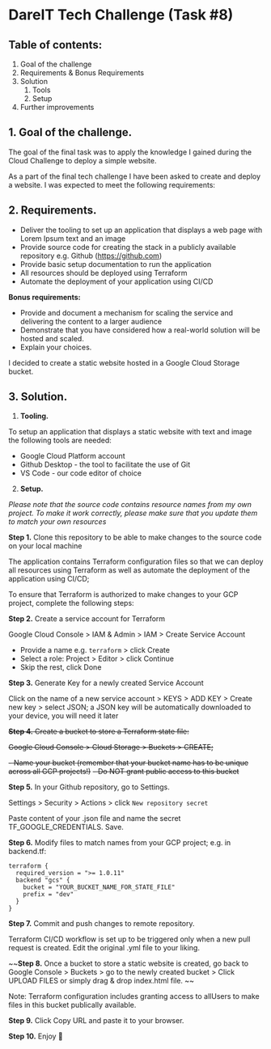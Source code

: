 # DareIT Tech Challenge (Task #8)

## Table of contents:

1. Goal of the challenge
2. Requirements & Bonus Requirements
3. Solution
    1. Tools
    1. Setup
4. Further improvements

## 1. Goal of the challenge.

The goal of the final task was to apply the knowledge I gained during the Cloud Challenge to deploy a simple website.

As a part of the final tech challenge I have been asked to create and deploy a website. I was expected to meet the following requirements:

## 2. Requirements.

- Deliver the tooling to set up an application that displays a web page with Lorem Ipsum text and an image
- Provide source code for creating the stack in a publicly available repository e.g. Github (https://github.com)
- Provide basic setup documentation to run the application
- All resources should be deployed using Terraform
- Automate the deployment of your application using CI/CD

**Bonus requirements:**

- Provide and document a mechanism for scaling the service and delivering the content to a larger audience
- Demonstrate that you have considered how a real-world solution will be hosted and scaled.
- Explain your choices.

I decided to create a static website hosted in a Google Cloud Storage bucket. 

## 3. Solution.
    
1. **Tooling.**

To setup an application that displays a static website with text and image the following tools are needed:

- Google Cloud Platform account
- Github Desktop - the tool to facilitate the use of Git
- VS Code - our code editor of choice

2. **Setup.**

*Please note that the source code contains resource names from my own project. To make it work correctly, please make sure that you update them to match your own resources*

**Step 1.** Clone this repository to be able to make changes to the source code on your local machine 

The application contains Terraform configuration files so that we can deploy all resources using Terraform as well as automate the deployment of the application using CI/CD; 

To ensure that Terraform is authorized to make changes to your GCP project, complete the following steps:

**Step 2.** Create a service account for Terraform

Google Cloud Console > IAM & Admin > IAM > Create Service Account

- Provide a name e.g. `terraform` > click Create
- Select a role: Project > Editor > click Continue
- Skip the rest, click Done

**Step 3.** Generate Key for a newly created Service Account

Click on the name of a new service account > KEYS > ADD KEY > Create new key > select JSON; a JSON key will be automatically downloaded to your device, you will need it later

~~**Step 4.** Create a bucket to store a Terraform state file:~~

~~Google Cloud Console > Cloud Storage > Buckets > CREATE;~~

~~- Name your bucket (remember that your bucket name has to be unique across all GCP projects!)~~
~~- Do NOT grant public access to this bucket~~

**Step 5.** In your Github repository, go to Settings. 

Settings > Security > Actions > click `New repository secret`

Paste content of your .json file and name the secret TF_GOOGLE_CREDENTIALS. Save.

**Step 6.** Modify files to match names from your GCP project; e.g. in backend.tf:

```
terraform {
  required_version = ">= 1.0.11"
  backend "gcs" {
    bucket = "YOUR_BUCKET_NAME_FOR_STATE_FILE"
    prefix = "dev"
  }
}
```
**Step 7.** Commit and push changes to remote repository.

Terraform CI/CD workflow is set up to be triggered only when a new pull request is created. Edit the original .yml file to your liking.

~~**Step 8.** Once a bucket to store a static website is created, go back to Google Console > Buckets > go to the newly created bucket > Click UPLOAD FILES or simply drag & drop index.html file. ~~

Note: Terraform configuration includes granting access to allUsers to make files in this bucket publically available.

**Step 9.** Click Copy URL and paste it to your browser.

**Step 10.** Enjoy 🎉